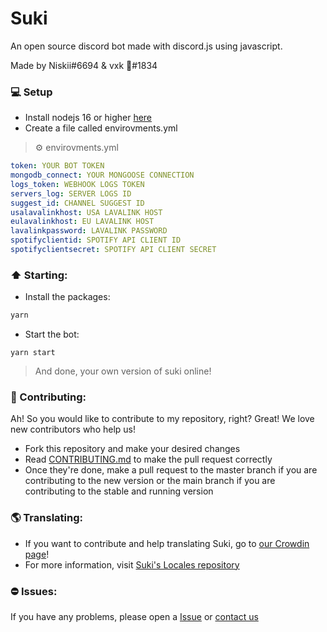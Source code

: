 # Suki
An open source discord bot made with discord.js using javascript.


Made by Niskii#6694 & vxk 🖤#1834


### 💻 Setup
- Install nodejs 16 or higher [here](https://nodejs.org)
- Create a file called envirovments.yml

> ⚙️ envirovments.yml

```yml
token: YOUR BOT TOKEN
mongodb_connect: YOUR MONGOOSE CONNECTION
logs_token: WEBHOOK LOGS TOKEN
servers_log: SERVER LOGS ID
suggest_id: CHANNEL SUGGEST ID
usalavalinkhost: USA LAVALINK HOST
eulavalinkhost: EU LAVALINK HOST
lavalinkpassword: LAVALINK PASSWORD
spotifyclientid: SPOTIFY API CLIENT ID
spotifyclientsecret: SPOTIFY API CLIENT SECRET
```

### ⬆️ Starting:
- Install the packages:
```bash
yarn
```
- Start the bot:
```
yarn start
```
> And done, your own version of suki online!

### 🥳 Contributing:
Ah! So you would like to contribute to my repository, right? Great! We love new contributors who help us!
- Fork this repository and make your desired changes
- Read [CONTRIBUTING.md](https://github.com/sukicorp/Suki/blob/main/.github/CONTRIBUTING.md) to make the pull request correctly
- Once they're done, make a pull request to the master branch if you are contributing to the new version or the main branch if you are contributing to the stable and running version

### 🌎 Translating:
- If you want to contribute and help translating Suki, go to [our Crowdin page](https://crowdin.com/project/suki)!
- For more information, visit [Suki's Locales repository](https://github.com/sukicorp/SukiLocales)

### ⛔ Issues:
If you have any problems, please open a [Issue](https://github.com/sukicorp/Suki/issues) or [contact us](https://discord.gg/xBe7hABxMD)
